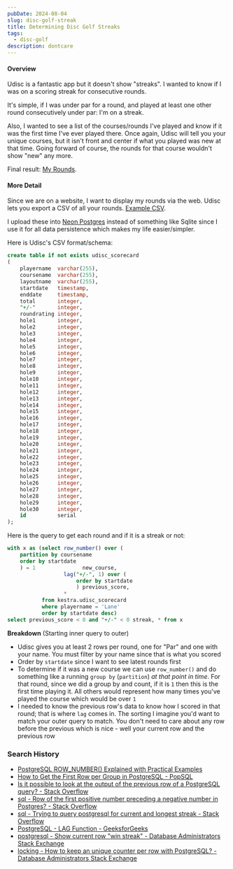```yaml
---
pubDate: 2024-08-04
slug: disc-golf-streak
title: Determining Disc Golf Streaks
tags:
  - disc-golf
description: dontcare
---
```


#### Overview

Udisc is a fantastic app but it doesn't show "streaks". I wanted to know if I was on a scoring streak for consecutive
rounds.

It's simple, if I was under par for a round, and played at least one other round consecutively under par: I'm on a
streak.

Also, I wanted to see a list of the courses/rounds I've played and know if it was the first time I've ever played there.
Once again, Udisc will tell you your unique courses, but it isn't front and center if what you played was new at that
time.
Going forward of course, the rounds for that course wouldn't show "new" any more.

Final result: [My Rounds](/dg/rounds).

#### More Detail

Since we are on a website, I want to display my rounds via the web. Udisc lets you export a CSV of all your
rounds. [Example CSV](2024-06-udisc-scorecards.csv).

I upload these into [Neon Postgres](https://neon.tech/) instead of something like Sqlite since I use it for all data
persistence which makes my life easier/simpler.

Here is Udisc's CSV format/schema:

```sql
create table if not exists udisc_scorecard
(
    playername  varchar(255),
    coursename  varchar(255),
    layoutname  varchar(255),
    startdate   timestamp,
    enddate     timestamp,
    total       integer,
    "+/-"       integer,
    roundrating integer,
    hole1       integer,
    hole2       integer,
    hole3       integer,
    hole4       integer,
    hole5       integer,
    hole6       integer,
    hole7       integer,
    hole8       integer,
    hole9       integer,
    hole10      integer,
    hole11      integer,
    hole12      integer,
    hole13      integer,
    hole14      integer,
    hole15      integer,
    hole16      integer,
    hole17      integer,
    hole18      integer,
    hole19      integer,
    hole20      integer,
    hole21      integer,
    hole22      integer,
    hole23      integer,
    hole24      integer,
    hole25      integer,
    hole26      integer,
    hole27      integer,
    hole28      integer,
    hole29      integer,
    hole30      integer,
    id          serial
);
```

Here is the query to get each round and if it is a streak or not:

```sql
with x as (select row_number() over (
    partition by coursename
    order by startdate
    ) = 1               new_course,
                  lag("+/-", 1) over (
                      order by startdate
                      ) previous_score,
                  *
           from kestra.udisc_scorecard
           where playername = 'Lane'
           order by startdate desc)
select previous_score < 0 and "+/-" < 0 streak, * from x
```

**Breakdown**
(Starting inner query to outer)

- Udisc gives you at least 2 rows per round, one for "Par" and one with your name. You must filter by your name since
  that is what you scored
- Order by `startdate` since I want to see latest rounds first
- To determine if it was a new course we can use `row_number()` and do something like a running `group by` (`partition`)
  _at that point in time_. For that round, since we did a group by and count, if it is `1` then this is the first time
  playing it. All others would represent how many times you've played the course which would be over `1`
- I needed to know the previous row's data to know how I scored in that round; that is where `lag` comes in. The sorting
  I imagine you'd want to match your outer query to match. You don't need to care about any row before the previous
  which is nice - well your current row and the previous row

### Search History

- [PostgreSQL ROW_NUMBER() Explained with Practical Examples](https://www.postgresqltutorial.com/postgresql-window-function/postgresql-row_number/)
- [How to Get the First Row per Group in PostgreSQL - PopSQL](https://popsql.com/learn-sql/postgresql/how-to-get-the-first-row-per-group-in-postgresql)
- [Is it possible to look at the output of the previous row of a PostgreSQL query? - Stack Overflow](https://stackoverflow.com/questions/70158295/is-it-possible-to-look-at-the-output-of-the-previous-row-of-a-postgresql-query)
- [sql - Row of the first positive number preceding a negative number in Postgres? - Stack Overflow](https://stackoverflow.com/questions/58801601/row-of-the-first-positive-number-preceding-a-negative-number-in-postgres)
- [sql - Trying to query postgresql for current and longest streak - Stack Overflow](https://stackoverflow.com/questions/59077286/trying-to-query-postgresql-for-current-and-longest-streak)
- [PostgreSQL - LAG Function - GeeksforGeeks](https://www.geeksforgeeks.org/postgresql-lag-function/)
- [postgresql - Show current row "win streak" - Database Administrators Stack Exchange](https://dba.stackexchange.com/questions/235306/show-current-row-win-streak)
- [locking - How to keep an unique counter per row with PostgreSQL? - Database Administrators Stack Exchange](https://dba.stackexchange.com/questions/47774/how-to-keep-an-unique-counter-per-row-with-postgresql)
